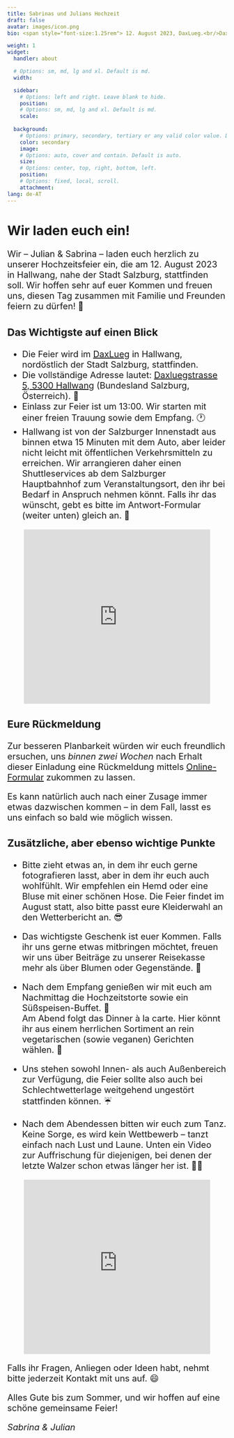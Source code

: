```yaml
---
title: Sabrinas und Julians Hochzeit
draft: false
avatar: images/icon.png
bio: <span style="font-size:1.25rem"> 12. August 2023, DaxLueg.<br/>Daxluegstrasse 5, 5300 Hallwang,<br/>Salzburg, Österreich.</span>

weight: 1
widget:
  handler: about

  # Options: sm, md, lg and xl. Default is md.
  width:

  sidebar:
    # Options: left and right. Leave blank to hide.
    position:
    # Options: sm, md, lg and xl. Default is md.
    scale:
  
  background:
    # Options: primary, secondary, tertiary or any valid color value. Default is primary.
    color: secondary
    image:
    # Options: auto, cover and contain. Default is auto.
    size:
    # Options: center, top, right, bottom, left.
    position:
    # Options: fixed, local, scroll.
    attachment: 
lang: de-AT
---
```


<span style="font-size:1.25rem">

## Wir laden euch ein!

Wir – Julian & Sabrina – laden euch herzlich zu unserer Hochzeitsfeier ein, die am <nobr>12. August 2023</nobr> in Hallwang, nahe der Stadt Salzburg, stattfinden soll.
Wir hoffen sehr auf euer Kommen und freuen uns, diesen Tag zusammen mit Familie und Freunden feiern zu <nobr>dürfen! 🎉</nobr>

### Das Wichtigste auf einen Blick

- Die Feier wird im [DaxLueg](https://www.daxlueg.at/index.php/de/) in Hallwang, nordöstlich der Stadt Salzburg, stattfinden.
- Die vollständige Adresse lautet: [Daxluegstrasse 5, 5300 Hallwang](https://www.google.at/maps/place/Panoramagasthof+DaxLueg+-+Schuber+OG/@47.8273598,13.090556,17.29z/data=!4m16!1m7!3m6!1s0x47769a15886fc89b:0x3c8c93a5f2098a56!2sDaxluegstra%C3%9Fe+5,+5300+Esch,+%C3%96sterreich!3b1!8m2!3d47.8287309!4d13.09359!3m7!1s0x47769a3e20e0e0a1:0xc23dca54874db104!5m2!4m1!1i2!8m2!3d47.8286605!4d13.0936105?hl=de) (Bundesland Salzburg, <nobr>Österreich). 📍</nobr>
- Einlass zur Feier ist um 13:00. Wir starten mit einer freien Trauung sowie dem <nobr>Empfang. 🕐</nobr>
- Hallwang ist von der Salzburger Innenstadt aus binnen etwa 15 Minuten mit dem Auto, aber leider nicht leicht mit öffentlichen Verkehrsmitteln zu erreichen. Wir arrangieren daher einen Shuttleservices ab dem Salzburger Hauptbahnhof zum Veranstaltungsort, den ihr bei Bedarf in Anspruch nehmen könnt. Falls ihr das wünscht, gebt es bitte im Antwort-Formular (weiter unten) gleich <nobr>an. 🚕</nobr>

<p align="center"><iframe src="https://www.google.com/maps/embed?pb=!1m18!1m12!1m3!1d2678.5606575543875!2d13.091401315638226!3d47.82873087920003!2m3!1f0!2f0!3f0!3m2!1i1024!2i768!4f13.1!3m3!1m2!1s0x47769a3e20e0e0a1%3A0xc23dca54874db104!2sPanoramagasthof%20DaxLueg%20-%20Schuber%20OG!5e0!3m2!1sde!2snl!4v1676760321257!5m2!1sde!2snl" width="85%" height="400" style="border:0;" allowfullscreen="" loading="lazy" referrerpolicy="no-referrer-when-downgrade"></iframe></p>

### Eure Rückmeldung

Zur besseren Planbarkeit würden wir euch freundlich ersuchen, uns *binnen zwei Wochen* nach Erhalt dieser Einladung eine Rückmeldung mittels [Online-Formular](https://cloud.jusa.at/index.php/apps/forms/s/gfmfYkfmH7LcMHDAY9cs2yoF) zukommen zu lassen.

Es kann natürlich auch nach einer Zusage immer etwas dazwischen kommen – in dem Fall, lasst es uns einfach so bald wie möglich wissen. 

### Zusätzliche, aber ebenso wichtige Punkte


- Bitte zieht etwas an, in dem ihr euch gerne fotografieren lasst, aber in dem ihr euch auch wohlfühlt. Wir empfehlen ein Hemd oder eine Bluse mit einer schönen Hose. Die Feier findet im August statt, also bitte passt eure Kleiderwahl an den Wetterbericht <nobr>an. 😎</nobr>

- Das wichtigste Geschenk ist euer Kommen. Falls ihr uns gerne etwas mitbringen möchtet, freuen wir uns über Beiträge zu unserer Reisekasse mehr als über Blumen oder <nobr>Gegenstände. 💸</nobr>
      
- Nach dem Empfang genießen wir mit euch am Nachmittag die Hochzeitstorte sowie ein Süßspeisen-<nobr>Buffet. 🍰</nobr><br/>Am Abend folgt das Dinner à la carte.
  Hier könnt ihr aus einem herrlichen Sortiment an rein vegetarischen (sowie veganen) Gerichten <nobr>wählen. 🥗</nobr>
      
- Uns stehen sowohl Innen- als auch Außenbereich zur Verfügung, die Feier sollte also auch bei Schlechtwetterlage weitgehend ungestört stattfinden <nobr>können. ☔️</nobr>
      
- Nach dem Abendessen bitten wir euch zum Tanz. Keine Sorge, es wird kein Wettbewerb – tanzt einfach nach Lust und Laune. Unten ein Video zur Auffrischung für diejenigen, bei denen der letzte Walzer schon etwas länger her <nobr>ist. 💃🏼</nobr>


<p align="center"><iframe width="85%" height="400" src="https://www.youtube.com/embed/5-fJHwX-oUY" title="YouTube video player" frameborder="0" allow="accelerometer; autoplay; clipboard-write; encrypted-media; gyroscope; picture-in-picture; web-share" allowfullscreen></iframe></p>


Falls ihr Fragen, Anliegen oder Ideen habt, nehmt bitte jederzeit Kontakt mit uns <nobr>auf. 😄</nobr>

Alles Gute bis zum Sommer, und wir hoffen auf eine schöne gemeinsame Feier!

*Sabrina & Julian*

</span>
